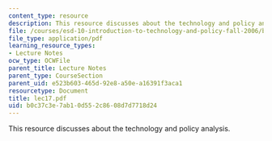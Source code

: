 ```yaml
---
content_type: resource
description: This resource discusses about the technology and policy analysis.
file: /courses/esd-10-introduction-to-technology-and-policy-fall-2006/b0c37c3e7ab10d552c8608d7d7718d24_lec17.pdf
file_type: application/pdf
learning_resource_types:
- Lecture Notes
ocw_type: OCWFile
parent_title: Lecture Notes
parent_type: CourseSection
parent_uid: e523b603-465d-92e8-a50e-a16391f3aca1
resourcetype: Document
title: lec17.pdf
uid: b0c37c3e-7ab1-0d55-2c86-08d7d7718d24
---
```

This resource discusses about the technology and policy analysis.

